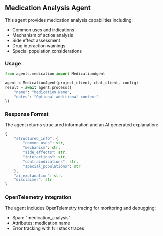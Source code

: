 ## Medication Analysis Agent

This agent provides medication analysis capabilities including:
- Common uses and indications
- Mechanism of action analysis
- Side effect assessment
- Drug interaction warnings
- Special population considerations

### Usage

```python
from agents.medication import MedicationAgent

agent = MedicationAgent(project_client, chat_client, config)
result = await agent.process({
    "name": "Medication Name",
    "notes": "Optional additional context"
})
```

### Response Format

The agent returns structured information and an AI-generated explanation:

```python
{
    "structured_info": {
        "common_uses": str,
        "mechanism": str,
        "side_effects": str,
        "interactions": str,
        "contraindications": str,
        "special_populations": str
    },
    "ai_explanation": str,
    "disclaimer": str
}
```

### OpenTelemetry Integration

The agent includes OpenTelemetry tracing for monitoring and debugging:
- Span: "medication_analysis"
- Attributes: medication.name
- Error tracking with full stack traces
